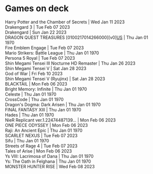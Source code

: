 # Games on deck
Harry Potter and the Chamber of Secrets | Wed Jan 11 2023  
Drakengard 3 | Tue Feb 07 2023  
Drakengard | Sun Jan 22 2023  
DRAGON QUEST TREASURES [0100217014266000][v0][US](nsw2u.com) | Thu Jan 01 1970  
Fire Emblem Engage | Tue Feb 07 2023  
Mario Strikers: Battle League | Thu Jan 01 1970  
Persona 5 Royal | Tue Feb 07 2023  
Shin Megami Tensei III Nocturne HD Remaster | Thu Jan 26 2023  
Shin Megami Tensei V | Sat Jan 28 2023  
God of War | Fri Feb 10 2023  
Shin Megami Tensei V (Ryujinx) | Sat Jan 28 2023  
BLACKTAIL | Mon Feb 06 2023  
Bright Memory: Infinite | Thu Jan 01 1970  
Celeste | Thu Jan 01 1970  
CrossCode | Thu Jan 01 1970  
Dragon's Dogma: Dark Arisen | Thu Jan 01 1970  
FINAL FANTASY XIII | Thu Jan 01 1970  
Hades | Thu Jan 01 1970  
NieR Replicant ver.1.22474487139... | Mon Feb 06 2023  
ONE PIECE ODYSSEY | Mon Feb 06 2023  
Raji: An Ancient Epic | Thu Jan 01 1970  
SCARLET NEXUS | Tue Feb 07 2023  
Sifu | Thu Jan 01 1970  
Streets of Rage 4 | Tue Feb 07 2023  
Tales of Arise | Mon Feb 06 2023  
Ys VIII: Lacrimosa of Dana | Thu Jan 01 1970  
Ys: The Oath in Felghana | Thu Jan 01 1970  
MONSTER HUNTER RISE | Wed Feb 08 2023  